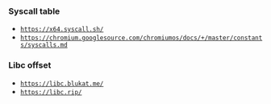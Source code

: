 ### Syscall table
  - [`https://x64.syscall.sh/`](https://x64.syscall.sh/)
  - [`https://chromium.googlesource.com/chromiumos/docs/+/master/constants/syscalls.md`](https://chromium.googlesource.com/chromiumos/docs/+/master/constants/syscalls.md)


### Libc offset
  - [`https://libc.blukat.me/`](https://libc.blukat.me/)
  - [`https://libc.rip/`](https://libc.rip/)

